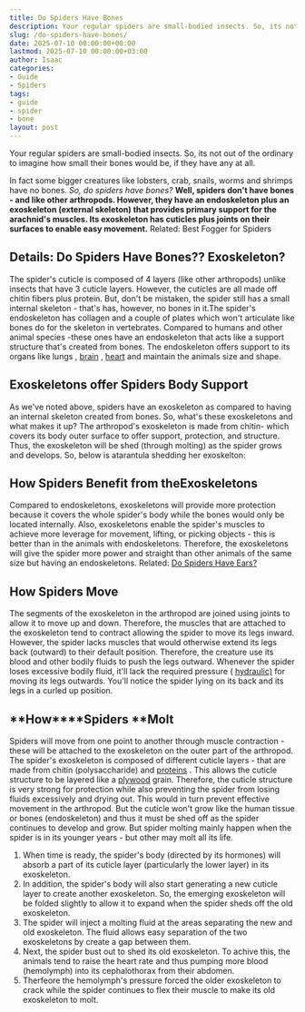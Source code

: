 ```yaml
---
title: Do Spiders Have Bones
description: Your regular spiders are small-bodied insects. So, its not out of the ordinary to imagine how small their bones would be, if they have any at all. In fact...
slug: /do-spiders-have-bones/
date: 2025-07-10 00:00:00+00:00
lastmod: 2025-07-10 00:00:00+03:00
author: Isaac
categories:
- Guide
- Spiders
tags:
- guide
- spider
- bone
layout: post
---
```

Your regular spiders are small-bodied insects. So, its not out of the ordinary to imagine how small their bones would be, if they have any at all.

In fact some bigger creatures like lobsters, crab, snails, worms and shrimps have no bones.
*So, do spiders have bones?*
**Well, spiders don't have bones - and like other arthropods. However, they have an endoskeleton plus an exoskeleton (external skeleton) that provides primary support for the arachnid's muscles. Its exoskeleton has cuticles plus joints on their surfaces to enable easy movement.**
Related:
Best Fogger for Spiders
## Details: Do Spiders Have Bones?? Exoskeleton?
The spider's cuticle is composed of 4 layers (like other arthropods) unlike insects that have 3 cuticle layers. However, the cuticles are all made off chitin fibers plus protein.
But, don't be mistaken, the spider still has a small internal skeleton - that's has, however, no bones in it.The spider's endoskeleton has collagen and a couple of plates which won't articulate like bones do for the skeleton in vertebrates.
Compared to humans and other animal species -these ones have an endoskeleton that acts like a support structure that's created from bones.
The endoskeleton offers support to its organs like
lungs
,
[brain](https://pestpolicy.com/do-spiders-have-brains/)
,
[heart](https://pestpolicy.com/do-spiders-have-hearts/)
and maintain the animals size and shape.
## Exoskeletons offer Spiders Body Support
As we've noted above, spiders have an exoskeleton as compared to having an internal skeleton created from bones. So, what's these exoskeletons and what makes it up?
The arthropod's exoskeleton is made from chitin- which covers its body outer surface to offer support, protection, and structure. Thus, the exoskeleton will be shed (through molting) as the spider grows and develops. So, below is atarantula shedding her exoskelton:
## How Spiders Benefit from theExoskeletons
Compared to endoskeletons, exoskeletons will provide more protection because it covers the whole spider's body while the bones would only be located internally.
Also, exoskeletons enable the spider's muscles to achieve more leverage for movement, lifting, or picking objects - this is better than in the animals with endoskeletons.
Therefore, the exoskeletons will give the spider more power and straight than other animals of the same size but having an endoskeletons.
Related:
[Do Spiders Have Ears?](https://pestpolicy.com/do-spiders-have-ears/)
## How Spiders Move
The segments of the exoskeleton in the arthropod are joined using joints to allow it to move up and down. Therefore, the muscles that are attached to the exoskeleton tend to contract allowing the spider to move its legs inward.
However, the spider lacks muscles that would otherwise extend its legs back (outward) to their default position. Therefore, the creature use its blood and other bodily fluids to push the legs outward.
Whenever the spider loses excessive bodily fluid, it'll lack the required pressure (
[hydraulic)](https://science.howstuffworks.com/transport/engines-equipment/hydraulic.htm)
for moving its legs outwards. You'll notice the spider lying on its back and its legs in a curled up position.
## **How****Spiders ****Molt**
Spiders will move from one point to another through muscle contraction - these will be attached to the exoskeleton on the outer part of the arthropod.
The spider's exoskeleton is composed of different cuticle layers - that are made from chitin (polysaccharide) and
[proteins](https://science.howstuffworks.com/life/cellular-microscopic/cell3.htm)
. This allows the cuticle structure to be layered like a
[plywood](https://home.howstuffworks.com/home-improvement/remodeling/question154.htm)
grain.
Therefore, the cuticle structure is very strong for protection while also preventing the spider from losing fluids excessively and drying out. This would in turn prevent effective movement in the arthropod.
But the cuticle won't grow like the human tissue or bones (endoskeleton) and thus it must be shed off as the spider continues to develop and grow. But spider molting mainly happen when the spider is in its younger years - but other may molt all its life.
1. When time is ready, the spider's body (directed by its hormones) will absorb a part of its cuticle layer (particularly the lower layer) in its exoskeleton.
2. In addition, the spider's body will also start generating a new cuticle layer to create another exoskeleton. So, the emerging exoskeleton will be folded slightly to allow it to expand when the spider sheds off the old exoskeleton.
3. The spider will inject a molting fluid at the areas separating the new and old exoskeleton. The fluid allows easy separation of the two exoskeletons by create a gap between them.
4. Next, the spider bust out to shed its old exoskeleton. To achive this, the animals tend to raise the heart rate and thus pumping more blood (hemolymph) into its cephalothorax from their abdomen.
4. Therfeore the hemolymph's pressure forced the older exoskeleton to crack while the spider continues to flex their muscle to make its old exoskeleton to molt.